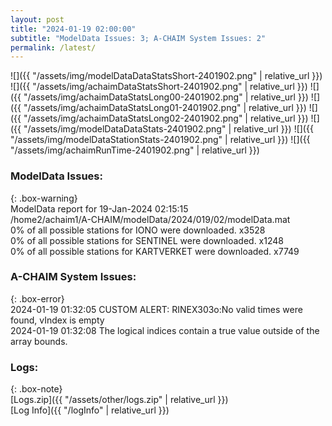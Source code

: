 ```yaml
---
layout: post
title: "2024-01-19 02:00:00"
subtitle: "ModelData Issues: 3; A-CHAIM System Issues: 2"
permalink: /latest/
---
```


![]({{ "/assets/img/modelDataDataStatsShort-2401902.png" | relative_url }})
![]({{ "/assets/img/achaimDataStatsShort-2401902.png" | relative_url }})
![]({{ "/assets/img/achaimDataStatsLong00-2401902.png" | relative_url }})
![]({{ "/assets/img/achaimDataStatsLong01-2401902.png" | relative_url }})
![]({{ "/assets/img/achaimDataStatsLong02-2401902.png" | relative_url }})
![]({{ "/assets/img/modelDataDataStats-2401902.png" | relative_url }})
![]({{ "/assets/img/modelDataStationStats-2401902.png" | relative_url }})
![]({{ "/assets/img/achaimRunTime-2401902.png" | relative_url }})


### ModelData Issues:  
  
{: .box-warning}  
 ModelData report for 19-Jan-2024 02:15:15   
 /home2/achaim1/A-CHAIM/modelData/2024/019/02/modelData.mat   
 0% of all possible stations for IONO were downloaded. x3528   
 0% of all possible stations for SENTINEL were downloaded. x1248   
 0% of all possible stations for KARTVERKET were downloaded. x7749   
  
### A-CHAIM System Issues:  
  
{: .box-error}  
2024-01-19 01:32:05 CUSTOM ALERT: RINEX303o:No valid times were found, vIndex is empty  
2024-01-19 01:32:08 The logical indices contain a true value outside of the array bounds.  

### Logs:  
  
{: .box-note}  
[Logs.zip]({{ "/assets/other/logs.zip" | relative_url }})  
[Log Info]({{ "/logInfo" | relative_url }})  
